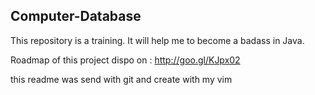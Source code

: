 Computer-Database
-----------------------------------------	
This repository is a training. It will help me to become a badass in Java.

Roadmap of this project dispo on : http://goo.gl/KJpx02

this readme was send with git and create with my vim

